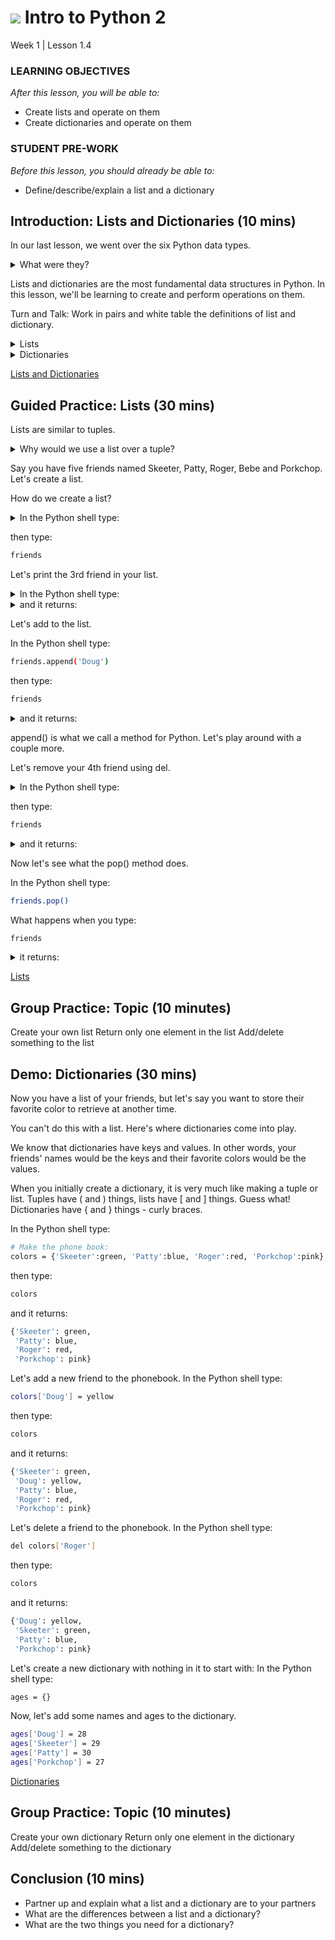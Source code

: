 # ![](https://ga-dash.s3.amazonaws.com/production/assets/logo-9f88ae6c9c3871690e33280fcf557f33.png) Intro to Python 2
Week 1 | Lesson 1.4

### LEARNING OBJECTIVES
*After this lesson, you will be able to:*
- Create lists and operate on them
- Create dictionaries and operate on them

### STUDENT PRE-WORK
*Before this lesson, you should already be able to:*
- Define/describe/explain a list and a dictionary

<a name="introduction"></a>
## Introduction: Lists and Dictionaries (10 mins)

In our last lesson, we went over the six Python data types.

<details>
<summary>
What were they?
</summary>
```bash
- Integers
- Floats
- Strings
- Tuples
- Lists
- Dictionaries
```
</details>

Lists and dictionaries are the most fundamental data structures in Python. In this lesson, we'll be learning to create and perform operations on them.

Turn and Talk: Work in pairs and white table the definitions of list and dictionary.

<details>
<summary>
Lists
</summary>
```bash
- A collection of values
- Can be changed; not fixed
- Each value has a number associated with it, starting at 0
- Denoted by square brackets
```
</details>

<details>
<summary>
Dictionaries
</summary>
```bash
- A collection of key and value pairs
- Keys are unique, values are not
- Values can be of any data type, but keys must be immutable types (integer, string, tuple)
- No specific order of key, value pairs
```
</details>

[Lists and Dictionaries](http://sthurlow.com/python/lesson06/)


<a name="demo"></a>
## Guided Practice: Lists (30 mins)

Lists are similar to tuples.

<details>
<summary>
Why would we use a list over a tuple?
</summary>
```bash
- Lists are modifiable, tuples are fixed.
- Most of the time we use lists, not tuples, because we want to easily change the values of things if we need to.
```
</details>

Say you have five friends named Skeeter, Patty, Roger, Bebe and Porkchop. Let's create a list.

How do we create a list?

<details>
<summary>
In the Python shell type:
</summary>
```bash
friends = ['Skeeter', 'Patty', 'Roger', 'Bebe', 'Porkchop']
```
</details>

then type:
```bash
friends
```

Let's print the 3rd friend in your list.

<details>
<summary>
In the Python shell type:
</summary>
```bash
print friends[2]
```
</details>

<details>
<summary>
and it returns:
</summary>
```bash
Roger
```
</details>

Let's add to the list.

In the Python shell type:
```bash
friends.append('Doug')
```

then type:
```bash
friends
```

<details>
<summary>
and it returns:
</summary>
```bash
['Skeeter', 'Patty', 'Roger', 'Bebe', 'Porkchop', 'Doug']
```
</details>

append() is what we call a method for Python. Let's play around with a couple more.

Let's remove your 4th friend using del.

<details>
<summary>
In the Python shell type:
</summary>
```bash
del friends[3]
```
</details>

then type:
```bash
friends
```

<details>
<summary>
and it returns:
</summary>
```bash
['Skeeter', 'Patty', 'Roger', 'Porkchop', 'Doug']
```
</details>

Now let's see what the pop() method does.

In the Python shell type:
```bash
friends.pop()
```
What happens when you type:
```bash
friends
```
<details>
<summary>
it returns:
</summary>
```bash
['Skeeter', 'Patty', 'Roger', 'Porkchop']
```
</details>

[Lists](http://sthurlow.com/python/lesson06/)


<a name="ind-practice"></a>
## Group Practice: Topic (10 minutes)
Create your own list
Return only one element in the list
Add/delete something to the list


<a name="demo"></a>
## Demo: Dictionaries (30 mins)

Now you have a list of your friends, but let's say you want to store their favorite color to retrieve at another time.

You can't do this with a list. Here's where dictionaries come into play.



We know that dictionaries have keys and values.
In other words, your friends' names would be the keys and their favorite colors
would be the values.

When you initially create a dictionary, it is very much like making a tuple or list.
Tuples have ( and ) things, lists have [ and ] things. Guess what! Dictionaries
have { and } things - curly braces.

In the Python shell type:
```bash
# Make the phone book:
colors = {'Skeeter':green, 'Patty':blue, 'Roger':red, 'Porkchop':pink}
```

then type:
```bash
colors
```

and it returns:
```bash
{'Skeeter': green,
 'Patty': blue,
 'Roger': red,
 'Porkchop': pink}
```

Let's add a new friend to the phonebook.
In the Python shell type:
```bash
colors['Doug'] = yellow
```

then type:
```bash
colors
```

and it returns:
```bash
{'Skeeter': green,
 'Doug': yellow,
 'Patty': blue,
 'Roger': red,
 'Porkchop': pink}
```

Let's delete a friend to the phonebook.
In the Python shell type:
```bash
del colors['Roger']
```

then type:
```bash
colors
```

and it returns:
```bash
{'Doug': yellow,
 'Skeeter': green,
 'Patty': blue,
 'Porkchop': pink}
```

Let's create a new dictionary with nothing in it to start with:
In the Python shell type:
```bash
ages = {}
```

Now, let's add some names and ages to the dictionary.
```bash
ages['Doug'] = 28
ages['Skeeter'] = 29
ages['Patty'] = 30
ages['Porkchop'] = 27
```

[Dictionaries](http://sthurlow.com/python/lesson06/)

<a name="ind-practice"></a>
## Group Practice: Topic (10 minutes)
Create your own dictionary
Return only one element in the dictionary
Add/delete something to the dictionary

<a name="conclusion"></a>
## Conclusion (10 mins)
- Partner up and explain what a list and a dictionary are to your partners
- What are the differences between a list and a dictionary?
- What are the two things you need for a dictionary?
